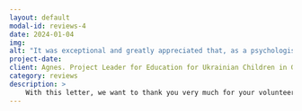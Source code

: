 ```yaml
---
layout: default
modal-id: reviews-4
date: 2024-01-04
img: 
alt: "It was exceptional and greatly appreciated that, as a psychologist, you provided us with effective tools to manage these situations, and that you were also willing to speak directly with the children and their mother to help them."
project-date: 
client: Agnes. Project Leader for Education for Ukrainian Children in Gouda.
category: reviews
description: >
    With this letter, we want to thank you very much for your volunteer (!) help for the children at our school. In our school for Ukrainian refugee children, there are several children who are struggling, are traumatized, and sometimes exhibit challenging behavior. It was exceptional and greatly appreciated that, as a psychologist, you provided us with effective tools to manage these situations, and that you were also willing to speak directly with the children and their mother to help them. For that, a huge: Thank you!
---
```

